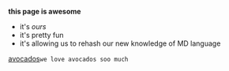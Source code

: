 **this page is awesome**

* it's *ours*
* it's pretty fun
* it's allowing us to rehash our new knowledge of MD language

[avocados](https://www.google.com/search?q=avocado&source=lnms&tbm=isch&sa=X&ved=0ahUKEwib9-3716XVAhWriFQKHXqHAb4Q_AUICygC&biw=1125&bih=780#imgrc=xDv6qMXJBtj8gM)`we love avocados soo much`
